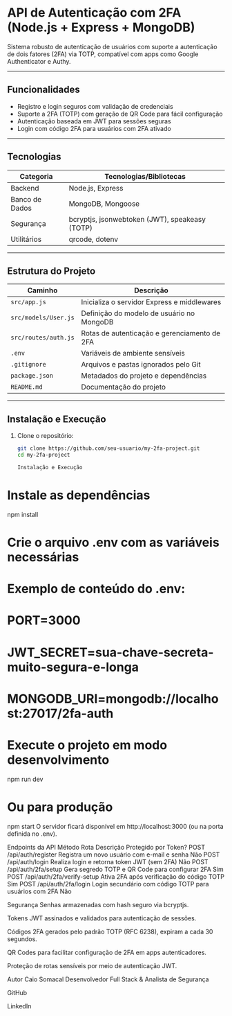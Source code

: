 # API de Autenticação com 2FA (Node.js + Express + MongoDB)

Sistema robusto de autenticação de usuários com suporte a autenticação de dois fatores (2FA) via TOTP, compatível com apps como Google Authenticator e Authy.

---

## Funcionalidades

- Registro e login seguros com validação de credenciais
- Suporte a 2FA (TOTP) com geração de QR Code para fácil configuração
- Autenticação baseada em JWT para sessões seguras
- Login com código 2FA para usuários com 2FA ativado

---

## Tecnologias

| Categoria       | Tecnologias/Bibliotecas             |
|-----------------|-----------------------------------|
| Backend         | Node.js, Express                  |
| Banco de Dados  | MongoDB, Mongoose                 |
| Segurança       | bcryptjs, jsonwebtoken (JWT), speakeasy (TOTP) |
| Utilitários     | qrcode, dotenv                   |

---

## Estrutura do Projeto

| Caminho                 | Descrição                                  |
|------------------------|--------------------------------------------|
| `src/app.js`           | Inicializa o servidor Express e middlewares|
| `src/models/User.js`   | Definição do modelo de usuário no MongoDB  |
| `src/routes/auth.js`   | Rotas de autenticação e gerenciamento de 2FA|
| `.env`                 | Variáveis de ambiente sensíveis             |
| `.gitignore`           | Arquivos e pastas ignorados pelo Git        |
| `package.json`         | Metadados do projeto e dependências         |
| `README.md`            | Documentação do projeto                      |

---

## Instalação e Execução

1. Clone o repositório:
   ```bash
   git clone https://github.com/seu-usuario/my-2fa-project.git
   cd my-2fa-project

   Instalação e Execução


# Instale as dependências
npm install

# Crie o arquivo .env com as variáveis necessárias
# Exemplo de conteúdo do .env:
# PORT=3000
# JWT_SECRET=sua-chave-secreta-muito-segura-e-longa
# MONGODB_URI=mongodb://localhost:27017/2fa-auth

# Execute o projeto em modo desenvolvimento
npm run dev

# Ou para produção
npm start
O servidor ficará disponível em http://localhost:3000 (ou na porta definida no .env).

Endpoints da API
Método	Rota	Descrição	Protegido por Token?
POST	/api/auth/register	Registra um novo usuário com e-mail e senha	Não
POST	/api/auth/login	Realiza login e retorna token JWT (sem 2FA)	Não
POST	/api/auth/2fa/setup	Gera segredo TOTP e QR Code para configurar 2FA	Sim
POST	/api/auth/2fa/verify-setup	Ativa 2FA após verificação do código TOTP	Sim
POST	/api/auth/2fa/login	Login secundário com código TOTP para usuários com 2FA	Não

Segurança
Senhas armazenadas com hash seguro via bcryptjs.

Tokens JWT assinados e validados para autenticação de sessões.

Códigos 2FA gerados pelo padrão TOTP (RFC 6238), expiram a cada 30 segundos.

QR Codes para facilitar configuração de 2FA em apps autenticadores.

Proteção de rotas sensíveis por meio de autenticação JWT.

Autor
Caio Somacal
Desenvolvedor Full Stack & Analista de Segurança

GitHub

LinkedIn


